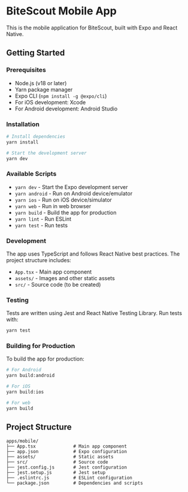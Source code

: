 # BiteScout Mobile App

This is the mobile application for BiteScout, built with Expo and React Native.

## Getting Started

### Prerequisites

- Node.js (v18 or later)
- Yarn package manager
- Expo CLI (`npm install -g @expo/cli`)
- For iOS development: Xcode
- For Android development: Android Studio

### Installation

```bash
# Install dependencies
yarn install

# Start the development server
yarn dev
```

### Available Scripts

- `yarn dev` - Start the Expo development server
- `yarn android` - Run on Android device/emulator
- `yarn ios` - Run on iOS device/simulator
- `yarn web` - Run in web browser
- `yarn build` - Build the app for production
- `yarn lint` - Run ESLint
- `yarn test` - Run tests

### Development

The app uses TypeScript and follows React Native best practices. The project structure includes:

- `App.tsx` - Main app component
- `assets/` - Images and other static assets
- `src/` - Source code (to be created)

### Testing

Tests are written using Jest and React Native Testing Library. Run tests with:

```bash
yarn test
```

### Building for Production

To build the app for production:

```bash
# For Android
yarn build:android

# For iOS
yarn build:ios

# For web
yarn build
```

## Project Structure

```
apps/mobile/
├── App.tsx              # Main app component
├── app.json             # Expo configuration
├── assets/              # Static assets
├── src/                 # Source code
├── jest.config.js       # Jest configuration
├── jest.setup.js        # Jest setup
├── .eslintrc.js         # ESLint configuration
└── package.json         # Dependencies and scripts
```
